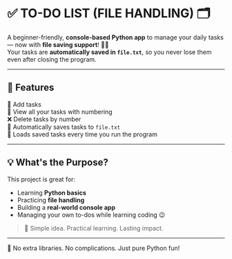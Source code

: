 # ✅ TO-DO LIST (FILE HANDLING) 🗂️

A beginner-friendly, **console-based Python app** to manage your daily tasks — now with **file saving support**! 📄✨  
Your tasks are **automatically saved in `file.txt`**, so you never lose them even after closing the program.

---

## 🚀 Features
📝 Add tasks  
👀 View all your tasks with numbering  
❌ Delete tasks by number  
💾 Automatically saves tasks to `file.txt`  
🔁 Loads saved tasks every time you run the program

---

## 💡 What's the Purpose?
This project is great for:
- Learning **Python basics**
- Practicing **file handling**
- Building a **real-world console app**
- Managing your own to-dos while learning coding 😉

> 🧠 Simple idea. Practical learning. Lasting impact.

---

📂 No extra libraries. No complications. Just pure Python fun!
